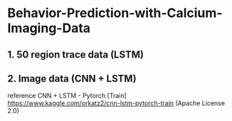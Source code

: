 # Behavior-Prediction-with-Calcium-Imaging-Data

## 1. 50 region trace data (LSTM)


## 2. Image data (CNN + LSTM)

reference
CNN + LSTM - Pytorch [Train] https://www.kaggle.com/orkatz2/cnn-lstm-pytorch-train (Apache License 2.0)


